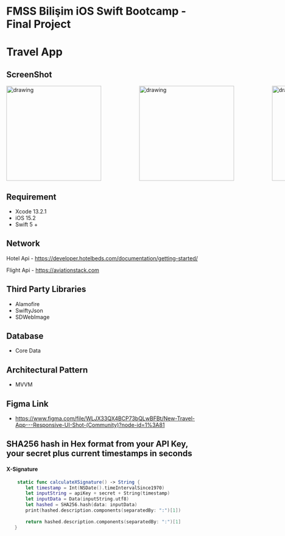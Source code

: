 # FMSS Bilişim iOS Swift Bootcamp - Final Project

# Travel App


## ScreenShot

<div style="display: flex; gap: 100px;">
  <img src="https://user-images.githubusercontent.com/91742636/195174243-ecbbc605-912d-44e2-840f-a917d9412a35.png" alt="drawing" width="249"/> 
   <img src="https://user-images.githubusercontent.com/91742636/195172707-57a8a4c3-e04f-4f43-a6fc-1161ddff4e89.png" alt="drawing" width="249"/> 
      <img src="https://user-images.githubusercontent.com/91742636/195174675-fb70e31b-753c-44c8-8939-3e0aff33ab4d.png" alt="drawing" width="249"/> 
   <img src="https://user-images.githubusercontent.com/91742636/195172860-9b60b3ac-5ff0-4eaf-8020-502aeb9d0784.png" alt="drawing" width="249"/> 
    <img src="https://user-images.githubusercontent.com/91742636/195173048-f962b65c-9246-4afb-9b60-d4e209702562.png" alt="drawing" width="249"/> 
      <img src="https://user-images.githubusercontent.com/91742636/195175326-e5f25d0a-2733-48fd-b5a4-35a5822ce9dd.png" alt="drawing" width="249"/> 
       <img src="https://user-images.githubusercontent.com/91742636/195175579-2b3f4aed-7567-4fc3-b773-89cb0db7c78f.png" width="249"/> 
        <img src="https://user-images.githubusercontent.com/91742636/195175793-bca41e0c-a1be-4a1d-a7d7-67a2f0d7580b.png" width="249"/> 
         <img src="https://user-images.githubusercontent.com/91742636/195175963-4af6f1ef-1cd6-45ab-a580-150e2307061a.png" width="249"/> 
           <img src="https://user-images.githubusercontent.com/91742636/195176166-6808bcfb-3f36-4e25-9282-b0f8a3331fa1.png" width="249"/>  
           <img src="https://user-images.githubusercontent.com/91742636/195179691-702f08e6-b24f-4411-9868-ccc005713800.png" width="249"/> 
           <img src="https://user-images.githubusercontent.com/91742636/195179798-7eb308ef-e89c-4b6e-b220-de307de80b90.png" width="249"/> 
</div> 


## Requirement
- Xcode 13.2.1
- iOS 15.2
- Swift 5 +

## Network
 Hotel Api - https://developer.hotelbeds.com/documentation/getting-started/
 
 Flight Api - https://aviationstack.com
 
 ## Third Party Libraries 
 - Alamofire
 - SwiftyJson
 - SDWebImage
 
 ## Database
 - Core Data
 
 ## Architectural Pattern
 - MVVM
 
## Figma Link 
-  https://www.figma.com/file/WLJX33QX4BCP73bQLwBFBt/New-Travel-App---Responsive-UI-Shot-(Community)?node-id=1%3A81


## SHA256 hash in Hex format from your API Key, your secret plus current timestamps in seconds
#### X-Signature
 ```swift
     static func calculateXSignature() -> String {
        let timestamp = Int(NSDate().timeIntervalSince1970)
        let inputString = apiKey + secret + String(timestamp)
        let inputData = Data(inputString.utf8)
        let hashed = SHA256.hash(data: inputData)
        print(hashed.description.components(separatedBy: ":")[1])
        
        return hashed.description.components(separatedBy: ":")[1]
    }
 ```
 
 


